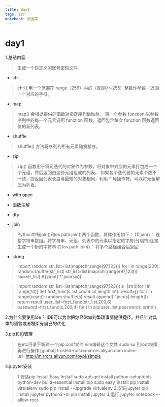 ```yaml
---
title: day1 
tags: zzr
notebook: 数据库 
---
```



# day1

1.总结内容
>生成一个自定义的账号密码文件
* chr
>chr() 用一个范围在 range（256）内的（就是0～255）整数作参数，返回一个对应的字符。
* map
>map() 会根据提供的函数对指定序列做映射。
第一个参数 function 以参数序列中的每一个元素调用 function 函数，返回包含每次 function 函数返回值的新列表。
* shuffle
>shuffle() 方法将序列的所有元素随机排序。
* zip
>zip() 函数用于将可迭代的对象作为参数，将对象中对应的元素打包成一个个元组，然后返回由这些元组组成的列表。
如果各个迭代器的元素个数不一致，则返回列表长度与最短的对象相同，利用 * 号操作符，可以将元组解压为列表。
* with open
> 
* 函数注解
>
* dty
>
* join
>Python中有join()和os.path.join()两个函数，具体作用如下：
    (1)join()：    连接字符串数组。将字符串、元组、列表中的元素以指定的字符(分隔符)连接生成一个新的字符串
    (2)os.path.join()：  将多个路径组合后返回
* string
>
>import random
str_list=list(map(chr,range(97,123)))
     for i in range(200):
         random.shuffle(str_list)
         str_list=list(map(chr,range(97,123)))
         six=str_list[:6]
         print('*'.join(six))

>import random
str_list=list(map(chr,range(97,123)))
s=[str(i)for i in range(10)]
def first_func(s:list,count:int,length:int):
    result=[]
    for i in range(count):
        random.shuffle(s)
        result.append(''.join(s[:length]))
    return result
user_list=first_func(str_list,200,6)
password=first_func(s,200,4)
for i in zip(user_list,password):
    print(i)
    
2.为什么要使用ide？
IDE可以为你把你经常做的繁琐事情提供捷径。并且针对具体的语言或者框架有自己的优化

3.pip和包管理
>在etc目录下新建一个pip.conf文件
vim编辑这个文件 sudo su 到root权限再进行操作
[global]
trusted-host=mirrors.aliyun.com
index-url=http://mirrors.aliyun.com/pypi/simple

4.jupyter安装
>1.安装pip
Install Easy Install
sudo apt-get install python-setuptools python-dev build-essential 
Install pip
sudo easy_install pip 
Install virtualenv
sudo pip install --upgrade virtualenv 
2.安装jupyter
pip install jupyter
python3 -m pip install jupyter
3.运行
jupyter notebook --allow-root
